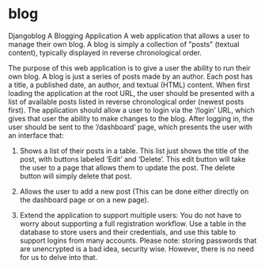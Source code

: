 # blog
Djangoblog
A Blogging Application A
web application that allows a user to manage their own blog. A
blog is simply a collection of "posts" (textual content), typically displayed in reverse
chronological order.

The purpose of this web application is to give a user the ability to run their own blog. A blog is just a
series of posts made by an author. Each post has a title, a published date, an author, and textual
(HTML) content. When first loading the application at the root URL, the user should be presented with a
list of available posts listed in reverse chronological order (newest posts first). The application should
allow a user to login via the ‘/login’ URL, which gives that user the ability to make changes to the blog.
After logging in, the user should be sent to the ‘/dashboard’ page, which presents the user with an
interface that:
1. Shows a list of their posts in a table. This list just shows the title of the post, with buttons
labeled ‘Edit’ and ‘Delete’. This edit button will take the user to a page that allows them to
update the post. The delete button will simply delete that post.
2. Allows the user to add a new post (This can be done either directly on the dashboard page
or on a new page).

1. Extend the application to support multiple users: You do not have to worry about supporting
a full registration workflow. Use a table in the database to store users and their credentials,
and use this table to support logins from many accounts. Please note: storing passwords
that are unencrypted is a bad idea, security wise. However, there is no need for us to delve
into that.
